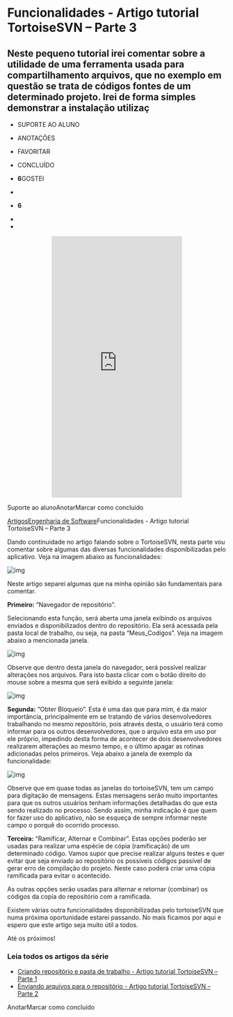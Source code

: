# Funcionalidades - Artigo tutorial TortoiseSVN – Parte 3

## Neste pequeno tutorial irei comentar sobre a utilidade de uma ferramenta usada para compartilhamento arquivos, que no exemplo em questão se trata de códigos fontes de um determinado projeto. Irei de forma simples demonstrar a instalação utilizaç

- SUPORTE AO ALUNO
- ANOTAÇÕES
- FAVORITAR
- CONCLUÍDO
- **6**GOSTEI
- 

- **6**
- 
- 

<iframe class="ad-medium" src="https://www.devmedia.com.br/marketing/banners/banner_160x600/" frameborder="0" style="outline: none; -webkit-tap-highlight-color: transparent; max-width: 100%; margin: auto; display: block; height: 600px;"></iframe>

Suporte ao alunoAnotarMarcar como concluído

[Artigos](https://www.devmedia.com.br/artigos/)[Engenharia de Software](https://www.devmedia.com.br/artigos/engenharia-de-software)Funcionalidades - Artigo tutorial TortoiseSVN – Parte 3

Dando continuidade no artigo falando sobre o TortoiseSVN, nesta parte vou comentar sobre algumas das diversas funcionalidades disponibilizadas pelo aplicativo. Veja na imagem abaixo as funcionalidades:

![img](https://www.devmedia.com.br/imagens/articles/230527/Tortoise_parte3_01.jpg)

Neste artigo separei algumas que na minha opinião são fundamentais para comentar.

**Primeiro:** “Navegador de repositório”.

Selecionando esta função, será aberta uma janela exibindo os arquivos enviados e disponibilizados dentro do repositório. Ela será acessada pela pasta local de trabalho, ou seja, na pasta “Meus_Codigos”. Veja na imagem abaixo a mencionada janela.

![img](https://www.devmedia.com.br/imagens/articles/230527/Tortoise_parte3_02.jpg)

Observe que dentro desta janela do navegador, será possível realizar alterações nos arquivos. Para isto basta clicar com o botão direito do mouse sobre a mesma que será exibido a seguinte janela:

![img](https://www.devmedia.com.br/imagens/articles/230527/Tortoise_parte3_03.jpg)

**Segunda:** “Obter Bloqueio”. Esta é uma das que para mim, é da maior importância, principalmente em se tratando de vários desenvolvedores trabalhando no mesmo repositório, pois através desta, o usuário terá como informar para os outros desenvolvedores, que o arquivo esta em uso por ele próprio, impedindo desta forma de acontecer de dois desenvolvedores realizarem alterações ao mesmo tempo, e o último apagar as rotinas adicionadas pelos primeiros. Veja abaixo a janela de exemplo da funcionalidade:

![img](https://www.devmedia.com.br/imagens/articles/230527/Tortoise_parte3_04.jpg)

Observe que em quase todas as janelas do tortoiseSVN, tem um campo para digitação de mensagens. Estas mensagens serão muito importantes para que os outros usuários tenham informações detalhadas do que esta sendo realizado no processo. Sendo assim, minha indicação é que quem for fazer uso do aplicativo, não se esqueça de sempre informar neste campo o porquê do ocorrido processo.

**Terceira:** “Ramificar, Alternar e Combinar”. Estas opções poderão ser usadas para realizar uma espécie de cópia (ramificação) de um determinado código. Vamos supor que precise realizar alguns testes e quer evitar que seja enviado ao repositório os possíveis códigos passível de gerar erro de compilação do projeto. Neste caso poderá criar uma cópia ramificada para evitar o acontecido.

As outras opções serão usadas para alternar e retornar (combinar) os códigos da copia do repositório com a ramificada.

Existem várias outra funcionalidades disponibilizadas pelo tortoiseSVN que numa próxima oportunidade estarei passando. No mais ficamos por aqui e espero que este artigo seja muito útil a todos.

Até os próximos!

### Leia todos os artigos da série

- [Criando repositório e pasta de trabalho - Artigo tutorial TortoiseSVN – Parte 1](http://www.devmedia.com.br/criando-repositorio-e-pasta-de-trabalho-artigo-tutorial-tortoisesvn-parte-1/20979)
- [Enviando arquivos para o repositório - Artigo tutorial TortoiseSVN – Parte 2](http://www.devmedia.com.br/enviando-arquivos-para-o-repositorio-artigo-tutorial-tortoisesvn-parte-2/20980)

AnotarMarcar como concluído